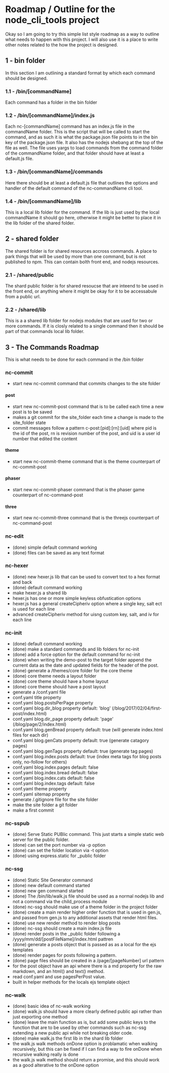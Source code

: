 # Roadmap / Outline for the node_cli_tools project

Okay so I am going to try this simple list style roadmap as a way to outline what needs to happen with this project. I will also use it is a place to write other notes related to the how the project is designed.

## 1 - bin folder

In this section I am outlining a standard format by which each command should be designed.

### 1.1 - /bin/[commandName]

Each command has a folder in the bin folder
 
### 1.2 - /bin/[commandName]/index.js

Each nc-[commandName] command has an index.js file in the commandName folder. This is the script that will be called to start the command, and as such it is what the package.json file points to in the bin key of the package.json file. It also has the nodejs shebang at the top of the file as well. The file uses yargs to load commands from the command folder of the commandName folder, and that folder should have at least a default.js file.
 
### 1.3 - /bin/[commandName]/commands

Here there should be at least a default.js file that outlines the options and handler of the default command of the nc-commandName cli tool.
 
### 1.4 - /bin/[commandName]/lib

This is a local lib folder for the command. If the lib is just used by the local commandName it should go here, otherwise it might be better to place it in the lib folder of the shared folder.

## 2 - shared folder

The shared folder is for shared resources accross commands. A place to park things that will be used by more than one command, but is not published to npm. This can contain bolth front end, and nodejs resources.

### 2.1 - /shared/public

The shard public folder is for shared resoucse that are inteend to be used in the front end, or anything where it might be okay for it to be accessabule from a public url.

### 2.2 - /shared/lib

This is a a shared lib folder for nodejs modules that are used for two or more commands. If it is closly related to a single command then it should be part of that commands local lib folder.


## 3 - The Commands Roadmap

This is what needs to be done for each command in the /bin folder

### nc-commit

* start new nc-commit command that commits changes to the site folder

#### post

* start new nc-commit-post command that is to be called each time a new post is to be saved
* makes a git commit for the site_folder each time a change is made to the site_folder state
* commit messages follow a pattern c-post:[pid]:[rn]:[uid] where pid is the id of the post, rn is revision number of the post, and uid is a user id number that edited the content

#### theme

* start new nc-commit-theme command that is the theme counterpart of nc-commit-post

#### phaser

* start new nc-commit-phaser command that is the phaser game counterpart of nc-command-post

#### three

* start new nc-commit-three command that is the threejs counterpart of nc-command-post

### nc-edit

* (done) simple default command working
* (done) files can be saved as any text format

### nc-hexer

* (done) new hexer.js lib that can be used to convert text to a hex format and back
* (done) default command working
* make hexer.js a shared lib
* hexer.js has one or more simple keyless obfustication options
* hexer.js has a general createCipheriv option where a single key, salt ect is used for each line
* advanced createCipheriv method for uisng custom key, salt, and iv for each line

### nc-init

* (done) default command working
* (done) make a standard commands and lib folders for nc-init
* (done) add a force option for the default command for nc-init
* (done) when writing the demo-post to the target folder append the current data as the date and updated fields for the header of the post.
* (done) generate a /themes/core folder for the core theme
* (done) core theme needs a layout folder
* (done) core theme should have a home layout
* (done) core theme should have a post layout
* generate a /conf.yaml file
* conf.yaml title property
* conf.yaml blog.postsPerPage property
* conf.yaml blog.dir_blog property default: 'blog' (/blog/2017/02/04/first-post/index.html)
* conf.yaml blog.dir_page property default: 'page' (/blog/page/2/index.html)
* conf.yaml blog.genBread property default: true (will generate index.html files for each dir)
* conf.yaml blog.genCats property default: true (generate catagory pages)
* conf.yaml blog.genTags property default: true (generate tag pages)
* conf.yaml blog.index.posts default: true (index meta tags for blog posts only, no-follow for others)
* conf.yaml blog.index.pages default: false
* conf.yaml blog.index.bread default: false
* conf.yaml blog.index.cats default: false
* conf.yaml blog.index.tags default: false
* conf.yaml theme property
* conf.yaml sitemap property
* generate /.gitignore file for the site folder
* make the site folder a git folder
* make a first commit

### nc-sspub

* (done) Serve Static PUBlic command. This just starts a simple static web server for the public folder.
* (done) can set the port number via -p option
* (done) can set the folder location via -t option
* (done) using express.static for _public folder

### nc-ssg

* (done) Static Site Generator command
* (done) new default command started
* (done) new gen command started
* (done) The /bin/lib/walk.js file should be used as a normal nodejs lib and not a command via the child_process module
* (done) nc-ssg should make use of a theme folder in the project folder
* (done) create a main render higher order function that is used in gen.js, and passed from gen.js to any additional assets that render html files.
* (done) use new render method to render blog posts
* (done) nc-ssg should create a main index.js file
* (done) render posts in the _public folder following a /yyyy/mm/dd/[postFileName]/index.html pattren
* (done) generate a posts object that is passed as as a local for the ejs templates
* (done) render pages for posts following a pattern.
* (done) page files should be created in a /page/[pageNumber] url pattern
* for the post object have an api where there is a md property for the raw markdown, and an html() and text() method.
* read conf.yaml and use pagesPerPost value.
* built in helper methods for the locals ejs template object


### nc-walk

* (done) basic idea of nc-walk working
* (done) walk.js should have a more clearly defined public api rather than just exporting one method
* (done) leave the main function as is, but add some public keys to the function that are to be used by other commands such as nc-ssg extending a new public api while not breaking older code.
* (done) make walk.js the first lib in the shard lib folder
* the walk.js walk methods onDone option is problamatic when walking recursively, but this can be fixed if I can find a way to fire onDone when recursive walking really is done
* the walk.js walk method should return a promise, and this should work as a good alterative to the onDone option
